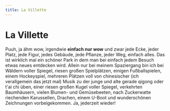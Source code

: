 ```yaml
---
title: La Villette
---
```


# La Villette

Puuh, ja ähm wow, irgendwie **einfach nur wow** und zwar jede Ecke, jeder Platz, jede Figur, jedes Gebäude, jede Pflanze, jeder Weg, einfach alles. Das ist wirklich mal ein schöner Park in dem man bei einfach jedem Besuch etwas neues entdecken wird. Allein nur bei meinem Spaziergang bin ich bei Wäldern voller Spiegel, riesen großen Spielplätzen, einigen Fußballspielen, einem Hockeyspiel, mehreren Plätzen voll von chinesischer (ich verallgemein das jetzt mal) Musik zu der junge und alte gerade qigong oder t'ai chi üben, einer riesen großen Kugel voller Spiegel, verkehrten Baumhäusern, vielen Blumen- und Gemüsebeeten, nach Zuckerwatte riechenden Karussellen, Drachen, einem U-Boot und wunderschönen Zeichnungen vorbeigekommen. Ja, jederzeit wieder!

<BaseImage src="paris/la-villette-1.jpg" alt="La Villette" class="mb-5" />
<BaseImage src="paris/la-villette-2.jpg" alt="La Villette" class="mb-5" />
<BaseImage src="paris/la-villette-3.jpg" alt="La Villette" class="mb-5" />
<BaseImage src="paris/la-villette-4.jpg" alt="La Villette" class="mb-5" />
<BaseImage src="paris/la-villette-5.jpg" alt="La Villette" class="mb-5" />
<BaseImage src="paris/la-villette-6.jpg" alt="La Villette" class="mb-5" />
<BaseImage src="paris/la-villette-7.jpg" alt="La Villette" class="mb-5" />